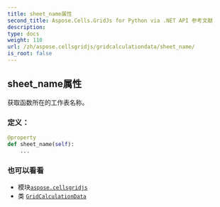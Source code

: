 ```yaml
---
title: sheet_name属性
second_title: Aspose.Cells.GridJs for Python via .NET API 参考文献
description:
type: docs
weight: 110
url: /zh/aspose.cellsgridjs/gridcalculationdata/sheet_name/
is_root: false
---
```

## sheet_name属性


获取函数所在的工作表名称。
### 定义：
```python
@property
def sheet_name(self):
    ...
```

### 也可以看看
* 模块[`aspose.cellsgridjs`](../../)
* 类 [`GridCalculationData`](/cells/python-net/zh/aspose.cellsgridjs/gridcalculationdata)
